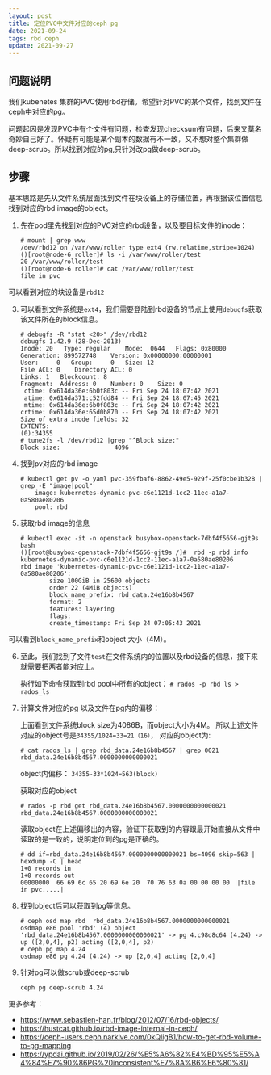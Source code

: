 ```yaml
---
layout: post
title: 定位PVC中文件对应的ceph pg
date: 2021-09-24
tags: rbd ceph
update: 2021-09-27
---
```


## 问题说明
我们kubenetes 集群的PVC使用rbd存储。希望针对PVC的某个文件，找到文件在ceph中对应的pg。

问题起因是发现PVC中有个文件有问题，检查发现checksum有问题，后来又莫名奇妙自己好了。怀疑有可能是某个副本的数据有不一致，又不想对整个集群做deep-scrub。所以找到对应的pg,只针对改pg做deep-scrub。

[//]: # (EAS-84967)

## 步骤
基本思路是先从文件系统层面找到文件在块设备上的存储位置，再根据该位置信息找到对应的rbd image的object。

1. 先在pod里先找到对应的PVC对应的rbd设备，以及要目标文件的inode：
   ```
   # mount | grep www
   /dev/rbd12 on /var/www/roller type ext4 (rw,relatime,stripe=1024)
   ()[root@node-6 roller]# ls -i /var/www/roller/test
   20 /var/www/roller/test
   ()[root@node-6 roller]# cat /var/www/roller/test
   file in pvc
   ```
可以看到对应的块设备是`rbd12`

3. 可以看到文件系统是`ext4`，我们需要登陆到rbd设备的节点上使用`debugfs`获取该文件所在的block信息。
   ```
   # debugfs -R "stat <20>" /dev/rbd12
   debugfs 1.42.9 (28-Dec-2013)
   Inode: 20   Type: regular    Mode:  0644   Flags: 0x80000
   Generation: 899572748    Version: 0x00000000:00000001
   User:     0   Group:     0   Size: 12
   File ACL: 0    Directory ACL: 0
   Links: 1   Blockcount: 8
   Fragment:  Address: 0    Number: 0    Size: 0
    ctime: 0x614da36e:6b0f803c -- Fri Sep 24 18:07:42 2021
    atime: 0x614da371:c52fdd84 -- Fri Sep 24 18:07:45 2021
    mtime: 0x614da36e:6b0f803c -- Fri Sep 24 18:07:42 2021
   crtime: 0x614da36e:65d0b870 -- Fri Sep 24 18:07:42 2021
   Size of extra inode fields: 32
   EXTENTS:
   (0):34355
   # tune2fs -l /dev/rbd12 |grep "^Block size:"
   Block size:               4096
   ```

4. 找到pv对应的rbd image
   ```
   # kubectl get pv -o yaml pvc-359fbaf6-8862-49e5-929f-25f0cbe1b328 | grep -E "image|pool"
       image: kubernetes-dynamic-pvc-c6e1121d-1cc2-11ec-a1a7-0a580ae80206
       pool: rbd
   ```

5. 获取rbd image的信息
   ```
   # kubectl exec -it -n openstack busybox-openstack-7dbf4f5656-gjt9s bash
   ()[root@busybox-openstack-7dbf4f5656-gjt9s /]#  rbd -p rbd info kubernetes-dynamic-pvc-c6e1121d-1cc2-11ec-a1a7-0a580ae80206
   rbd image 'kubernetes-dynamic-pvc-c6e1121d-1cc2-11ec-a1a7-0a580ae80206':
           size 100GiB in 25600 objects
           order 22 (4MiB objects)
           block_name_prefix: rbd_data.24e16b8b4567
           format: 2
           features: layering
           flags:
           create_timestamp: Fri Sep 24 07:05:43 2021
   ```
可以看到`block_name_prefix`和object 大小（4M）。

6. 至此，我们找到了文件`test`在文件系统内的位置以及rbd设备的信息，接下来就需要把两者能对应上。

   执行如下命令获取到rbd pool中所有的object：
   `# rados -p rbd ls > rados_ls`

7. 计算文件对应的pg 以及文件在pg内的偏移：

   上面看到文件系统block size为4086B，而object大小为4M。
   所以上述文件对应的object号是`34355/1024=33=21（16）`，
   对应的object为:
   ```
   # cat rados_ls | grep rbd_data.24e16b8b4567 | grep 0021
   rbd_data.24e16b8b4567.0000000000000021
   ```
   object内偏移：
   `34355-33*1024=563(block)`

   获取对应的object
   ```
   # rados -p rbd get rbd_data.24e16b8b4567.0000000000000021 rbd_data.24e16b8b4567.0000000000000021
   ```

   读取object在上述偏移出的内容，验证下获取到的内容跟最开始直接从文件中读取的是一致的，说明定位到的pg是正确的。
   ```
   # dd if=rbd_data.24e16b8b4567.0000000000000021 bs=4096 skip=563 | hexdump -C | head
   1+0 records in
   1+0 records out
   00000000  66 69 6c 65 20 69 6e 20  70 76 63 0a 00 00 00 00  |file in pvc.....|
   ```

8. 找到object后可以获取到pg等信息。
   ```
   # ceph osd map rbd  rbd_data.24e16b8b4567.0000000000000021
   osdmap e86 pool 'rbd' (4) object 'rbd_data.24e16b8b4567.0000000000000021' -> pg 4.c98d8c64 (4.24) -> up ([2,0,4], p2) acting ([2,0,4], p2)
   # ceph pg map 4.24
   osdmap e86 pg 4.24 (4.24) -> up [2,0,4] acting [2,0,4]
   ```

9. 针对pg可以做scrub或deep-scrub
   ```
   ceph pg deep-scrub 4.24
   ```

更多参考：
* <https://www.sebastien-han.fr/blog/2012/07/16/rbd-objects/>
* <https://hustcat.github.io/rbd-image-internal-in-ceph/>
* <https://ceph-users.ceph.narkive.com/0kQligB1/how-to-get-rbd-volume-to-pg-mapping>
* <https://ypdai.github.io/2019/02/26/%E5%A6%82%E4%BD%95%E5%A4%84%E7%90%86PG%20inconsistent%E7%8A%B6%E6%80%81/>
